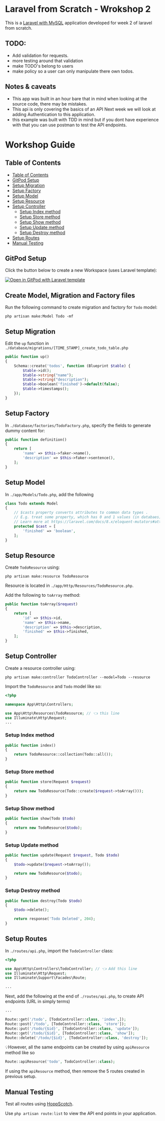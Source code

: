 # Laravel from Scratch - Wrokshop 2

This is a [Laravel with MySQL](https://laravel.com) application developed for week 2 of laravel from scratch.

## TODO:
- Add validation for requests.
- more testing around that validation
- make TODO's belong to users
- make policy so a user can only manipulate there own todos.


## Notes & caveats

- This app was built in an hour bare that in mind when looking at the source code, there may be mistakes.
- This api is only covering the basics of an API Next week we will look at adding Authentication to this application.
- this example was built with TDD in mind but if you dont have experience with that you can use postman to test the API endpoints.

# Workshop Guide

## Table of Contents

<!--ts-->
   * [Table of Contents](#table-of-contents)
   * [GitPod Setup](#gitpod-setup)
   * [Setup Migration](#setup-migration)
   * [Setup Factory](#setup-factory)
   * [Setup Model](#setup-model)
   * [Setup Resource](#setup-resource)
   * [Setup Controller](#setup-controller)
      * [Setup Index method](#setup-index-method)
      * [Setup Store method](#setup-store-method)
      * [Setup Show method](#setup-show-method)
      * [Setup Update method](#setup-update-method)
      * [Setup Destroy method](#setup-destroy-method)
   * [Setup Routes](#setup-routes)
   * [Manual Testing](#manual-testing)
<!--te-->

## GitPod Setup

Click the button below to create a new Workspace (uses Laravel template):

[![Open in GitPod with Laravel template](https://gitpod.io/button/open-in-gitpod.svg)](https://gitpod.io/#https://github.com/GDSC-Huddersfield/GitPod-Laravel-Template)

## Create Model, Migration and Factory files

Run the following command to create migration and factory for  ```Todo``` model:

```
php artisan make:Model Todo -mf
```

## Setup Migration

Edit the ```up``` function in ```./database/migrations/[TIME_STAMP]_create_todo_table.php```

```php
public function up()
{
    Schema::create('todos', function (Blueprint $table) {
        $table->id();
        $table->string("name");
        $table->string("description");
        $table->boolean('finished')->default(false);
        $table->timestamps();
    });
}
```

## Setup Factory
In ```./database/factories/TodoFactory.php```, specify the fields to generate dummy content for:

```php
public function definition()
{
    return [
        'name' => $this->faker->name(),
        'description' => $this->faker->sentence(),
    ];
}
```

## Setup Model

In ```./app/Models/Todo.php```, add the following 

```php
class Todo extends Model
{
    // $casts property converts attributes to common data types .
    // E.g. treat some property, which has 0 and 1 values (in databaes), as boolean values.
    // Learn more at https://laravel.com/docs/8.x/eloquent-mutators#attribute-casting
    protected $cast = [
        'finished' => 'boolean',
    ];
}
```

## Setup Resource

Create ```TodoResource``` using:

```
php artisan make:resource TodoResource
```

Resource is located in ```./app/Http/Resources/TodoResource.php```.

Add the following to ```toArray``` method:

```php
public function toArray($request)
{
    return [
        'id' => $this->id,
        'name' => $this->name,
        'description' => $this->description,
        'finished' => $this->finished,
    ];
}
```

## Setup Controller

Create a resource controller using:

```
php artisan make:controller TodoController --model=Todo --resource
```

Import the ```TodoResource``` and ```Todo``` model like so:

```php
<?php

namespace App\Http\Controllers;

use App\Http\Resources\TodoResource; // 👈 this line
use Illuminate\Http\Request;
...
```

### Setup Index method

```php
public function index()
{
    return TodoResource::collection(Todo::all());
}
```

### Setup Store method

```php
public function store(Request $request)
{
    return new TodoResource(Todo::create($request->toArray()));
}
```

### Setup Show method

```php
public function show(Todo $todo)
{
    return new TodoResource($todo);
}
```

### Setup Update method

```php
public function update(Request $request, Todo $todo)
{
    $todo->update($request->toArray());

    return new TodoResource($todo);
}
```

### Setup Destroy method

```php
public function destroy(Todo $todo)
{
    $todo->delete();

    return response('Todo Deleted', 204);
}
```

## Setup Routes

In ```./routes/api.php```, import the ```TodoController``` class:

```php
<?php

use App\Http\Controllers\TodoController; // 👈 Add this line
use Illuminate\Http\Request;
use Illuminate\Support\Facades\Route;

...
```


Next, add the following at the end of ```./routes/api.php```, to create API endpoints (URL in simply terms)

```php
...

Route::get('/todo', [TodoController::class, 'index',]);
Route::post('/todo', [TodoController::class, 'store']);
Route::put('/todo/{$id}', [TodoController::class, 'update']);
Route::get('/todo/{$id}', [TodoController::class, 'show']);
Route::delete('/todo/{$id}', [TodoController::class, 'destroy']);
```

💡However, all the same endpoints can be created by using ```apiResource``` method like so

```php
Route::apiResource('todo', TodoController::class);
```

If using the ```apiResource``` method, then remove the 5 routes created in previous setup.


## Manual Testing

Test all routes using [HoppScotch](https://hoppscotch.io).

Use ```php artisan route:list``` to view the API end points in your application.
